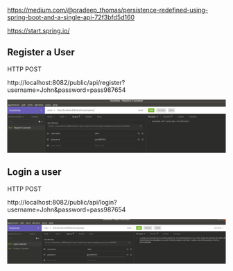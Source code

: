 https://medium.com/@pradeep_thomas/persistence-redefined-using-spring-boot-and-a-single-api-72f3bfd5d160

https://start.spring.io/

## Register a User

HTTP POST

http://localhost:8082/public/api/register?username=John&password=pass987654

<p>
  <img src="./register.png" alt="Register a User">
</p>


## Login a user

HTTP POST

http://localhost:8082/public/api/login?username=John&password=pass987654

<p>
  <img src="./login.png" alt="Login a User">
</p>
